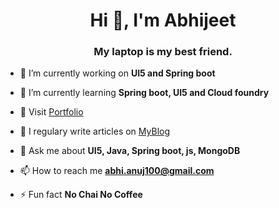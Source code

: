 <h1 align="center">Hi 👋, I'm Abhijeet</h1>
<h3 align="center">My laptop is my best friend.</h3>

- 🔭 I’m currently working on **UI5 and Spring boot**

- 🌱 I’m currently learning **Spring boot, UI5 and Cloud foundry**

- 📄 Visit [Portfolio](https://abhianuj.github.io)

- 📝 I regulary write articles on [MyBlog](https://sad-mcnulty-ec07f9.netlify.app/)

- 💬 Ask me about **UI5, Java, Spring boot, js, MongoDB**

- 📫 How to reach me **abhi.anuj100@gmail.com**

- ⚡ Fun fact **No Chai No Coffee**
